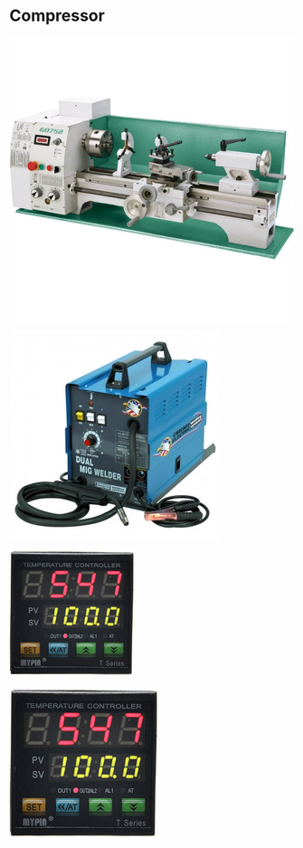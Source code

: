# Compressor



![Franken-pressor](../.gitbook/assets/image%20%2852%29.png)



![Water seperator](../.gitbook/assets/image%20%2835%29.png)

![Metal Shop Air Station](../.gitbook/assets/image%20%287%29.png)

![Regulator  ](../.gitbook/assets/image%20%2849%29.png)



